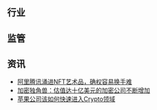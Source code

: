 # 

## 行业

## 监管

## 资讯
* [阿里腾讯涌进NFT艺术品，确权容易换手难](https://news.huoxing24.com/20210823085024942276.html)
* [加密独角兽：估值达十亿美元的加密公司不断增加](https://news.huoxing24.com/20210822151950575888.html)
* [苹果公司该如何快速进入Crypto领域](https://www.8btc.com/article/6676794)
